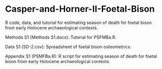 # Casper-and-Horner-II-Foetal-Bison
R code, data, and tutorial for estimating season of death for foetal bison from early Holocene archaeological contexts.

Methods S1 (Methods S1.docx): Tutorial for PSFMBa.R.

Data S1 (SD-2.csv): Spreadsheet of foetal bison osteometrics.

Appendix S1 (PSMFBa.R): R script for estimating season of death for foetal bison from early Holocene archaeological contexts.

